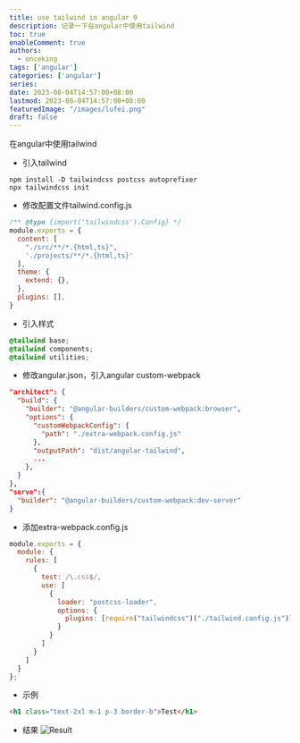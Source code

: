 ```yaml
---
title: use tailwind in angular 9
description: 记录一下在angular中使用tailwind
toc: true
enableComment: true
authors:
  - onceking 
tags: ['angular']
categories: ['angular']
series:
date: 2023-08-04T14:57:00+08:00
lastmod: 2023-08-04T14:57:00+08:00
featuredImage: "/images/lufei.png"
draft: false
---
```


在angular中使用tailwind

- 引入tailwind

```shell
npm install -D tailwindcss postcss autoprefixer
npx tailwindcss init
```
- 修改配置文件tailwind.config.js
```js
/** @type {import('tailwindcss').Config} */
module.exports = {
  content: [
    "./src/**/*.{html,ts}",
    './projects/**/*.{html,ts}'
  ],
  theme: {
    extend: {},
  },
  plugins: [],
}
```
- 引入样式
```css
@tailwind base;
@tailwind components;
@tailwind utilities;
```
- 修改angular.json，引入angular custom-webpack
```json
"architect": {
  "build": {
    "builder": "@angular-builders/custom-webpack:browser",
    "options": {
      "customWebpackConfig": {
        "path": "./extra-webpack.config.js"
      },
      "outputPath": "dist/angular-tailwind",
      ...
    },
  }
},
"serve":{
  "builder": "@angular-builders/custom-webpack:dev-server"
}
```
- 添加extra-webpack.config.js
```js
module.exports = {
  module: {
    rules: [
      {
        test: /\.css$/,
        use: [
          {
            loader: "postcss-loader",
            options: {
              plugins: [require("tailwindcss")("./tailwind.config.js")]
            }
          }
        ]
      }
    ]
  }
};
```
- 示例
```html
<h1 class="text-2xl m-1 p-3 border-b">Test</h1>
```
- 结果
![Result](/images/tailwindcss.png)

